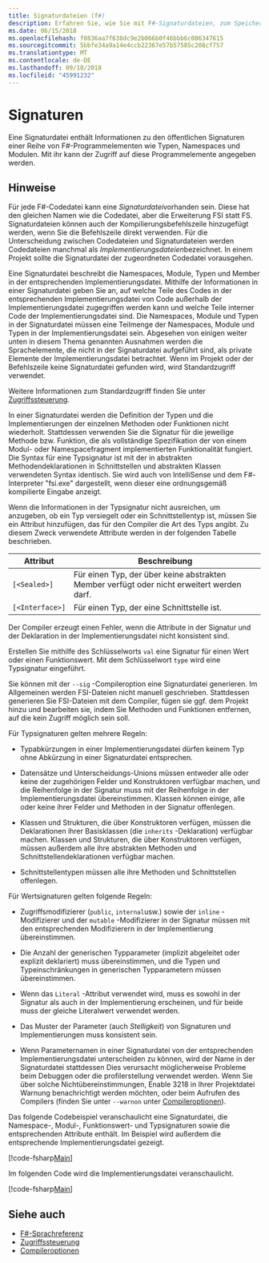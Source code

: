 ```yaml
---
title: Signaturdateien (f#)
description: Erfahren Sie, wie Sie mit F#-Signaturdateien, zum Speichern von Informationen zu den öffentlichen Signaturen einer Reihe von F#-Programmelementen, z. B. Typen, Namespaces und Modulen.
ms.date: 06/15/2018
ms.openlocfilehash: f0836aa7f638dc9e2b066b0f46bbb6c086347615
ms.sourcegitcommit: 5bbfe34a9a14e4ccb22367e57b57585c208cf757
ms.translationtype: MT
ms.contentlocale: de-DE
ms.lasthandoff: 09/18/2018
ms.locfileid: "45991232"
---
```

# <a name="signatures"></a>Signaturen

Eine Signaturdatei enthält Informationen zu den öffentlichen Signaturen einer Reihe von F#-Programmelementen wie Typen, Namespaces und Modulen. Mit ihr kann der Zugriff auf diese Programmelemente angegeben werden.

## <a name="remarks"></a>Hinweise

Für jede F#-Codedatei kann eine *Signaturdatei*vorhanden sein. Diese hat den gleichen Namen wie die Codedatei, aber die Erweiterung FSI statt FS. Signaturdateien können auch der Kompilierungsbefehlszeile hinzugefügt werden, wenn Sie die Befehlszeile direkt verwenden. Für die Unterscheidung zwischen Codedateien und Signaturdateien werden Codedateien manchmal als *Implementierungsdateien*bezeichnet. In einem Projekt sollte die Signaturdatei der zugeordneten Codedatei vorausgehen.

Eine Signaturdatei beschreibt die Namespaces, Module, Typen und Member in der entsprechenden Implementierungsdatei. Mithilfe der Informationen in einer Signaturdatei geben Sie an, auf welche Teile des Codes in der entsprechenden Implementierungsdatei von Code außerhalb der Implementierungsdatei zugegriffen werden kann und welche Teile interner Code der Implementierungsdatei sind. Die Namespaces, Module und Typen in der Signaturdatei müssen eine Teilmenge der Namespaces, Module und Typen in der Implementierungsdatei sein. Abgesehen von einigen weiter unten in diesem Thema genannten Ausnahmen werden die Sprachelemente, die nicht in der Signaturdatei aufgeführt sind, als private Elemente der Implementierungsdatei betrachtet. Wenn im Projekt oder der Befehlszeile keine Signaturdatei gefunden wird, wird Standardzugriff verwendet.

Weitere Informationen zum Standardzugriff finden Sie unter [Zugriffssteuerung](access-control.md).

In einer Signaturdatei werden die Definition der Typen und die Implementierungen der einzelnen Methoden oder Funktionen nicht wiederholt. Stattdessen verwenden Sie die Signatur für die jeweilige Methode bzw. Funktion, die als vollständige Spezifikation der von einem Modul- oder Namespacefragment implementierten Funktionalität fungiert. Die Syntax für eine Typsignatur ist mit der in abstrakten Methodendeklarationen in Schnittstellen und abstrakten Klassen verwendeten Syntax identisch. Sie wird auch von IntelliSense und dem F#-Interpreter "fsi.exe" dargestellt, wenn dieser eine ordnungsgemäß kompilierte Eingabe anzeigt.

Wenn die Informationen in der Typsignatur nicht ausreichen, um anzugeben, ob ein Typ versiegelt oder ein Schnittstellentyp ist, müssen Sie ein Attribut hinzufügen, das für den Compiler die Art des Typs angibt. Zu diesem Zweck verwendete Attribute werden in der folgenden Tabelle beschrieben.

|Attribut|Beschreibung|
|---------|-----------|
|`[<Sealed>]`|Für einen Typ, der über keine abstrakten Member verfügt oder nicht erweitert werden darf.|
|`[<Interface>]`|Für einen Typ, der eine Schnittstelle ist.|
Der Compiler erzeugt einen Fehler, wenn die Attribute in der Signatur und der Deklaration in der Implementierungsdatei nicht konsistent sind.

Erstellen Sie mithilfe des Schlüsselworts `val` eine Signatur für einen Wert oder einen Funktionswert. Mit dem Schlüsselwort `type` wird eine Typsignatur eingeführt.

Sie können mit der `--sig` -Compileroption eine Signaturdatei generieren. Im Allgemeinen werden FSI-Dateien nicht manuell geschrieben. Stattdessen generieren Sie FSI-Dateien mit dem Compiler, fügen sie ggf. dem Projekt hinzu und bearbeiten sie, indem Sie Methoden und Funktionen entfernen, auf die kein Zugriff möglich sein soll.

Für Typsignaturen gelten mehrere Regeln:

- Typabkürzungen in einer Implementierungsdatei dürfen keinem Typ ohne Abkürzung in einer Signaturdatei entsprechen.

- Datensätze und Unterscheidungs-Unions müssen entweder alle oder keine der zugehörigen Felder und Konstruktoren verfügbar machen, und die Reihenfolge in der Signatur muss mit der Reihenfolge in der Implementierungsdatei übereinstimmen. Klassen können einige, alle oder keine ihrer Felder und Methoden in der Signatur offenlegen.

- Klassen und Strukturen, die über Konstruktoren verfügen, müssen die Deklarationen ihrer Basisklassen (die `inherits` -Deklaration) verfügbar machen. Klassen und Strukturen, die über Konstruktoren verfügen, müssen außerdem alle ihre abstrakten Methoden und Schnittstellendeklarationen verfügbar machen.

- Schnittstellentypen müssen alle ihre Methoden und Schnittstellen offenlegen.

Für Wertsignaturen gelten folgende Regeln:

- Zugriffsmodifizierer (`public`, `internal`usw.) sowie der `inline` -Modifizierer und der `mutable` -Modifizierer in der Signatur müssen mit den entsprechenden Modifizierern in der Implementierung übereinstimmen.

- Die Anzahl der generischen Typparameter (implizit abgeleitet oder explizit deklariert) muss übereinstimmen, und die Typen und Typeinschränkungen in generischen Typparametern müssen übereinstimmen.

- Wenn das `Literal` -Attribut verwendet wird, muss es sowohl in der Signatur als auch in der Implementierung erscheinen, und für beide muss der gleiche Literalwert verwendet werden.

- Das Muster der Parameter (auch *Stelligkeit*) von Signaturen und Implementierungen muss konsistent sein.

- Wenn Parameternamen in einer Signaturdatei von der entsprechenden Implementierungsdatei unterscheiden zu können, wird der Name in der Signaturdatei stattdessen Dies verursacht möglicherweise Probleme beim Debuggen oder die profilerstellung verwendet werden. Wenn Sie über solche Nichtübereinstimmungen, Enable 3218 in Ihrer Projektdatei Warnung benachrichtigt werden möchten, oder beim Aufrufen des Compilers (finden Sie unter `--warnon` unter [Compileroptionen](compiler-options.md)).

Das folgende Codebeispiel veranschaulicht eine Signaturdatei, die Namespace-, Modul-, Funktionswert- und Typsignaturen sowie die entsprechenden Attribute enthält. Im Beispiel wird außerdem die entsprechende Implementierungsdatei gezeigt.

[!code-fsharp[Main](../../../samples/snippets/fsharp/fssignatures/snippet9002.fs)]

Im folgenden Code wird die Implementierungsdatei veranschaulicht.

[!code-fsharp[Main](../../../samples/snippets/fsharp/fssignatures/snippet9001.fs)]

## <a name="see-also"></a>Siehe auch

- [F#-Sprachreferenz](index.md)
- [Zugriffssteuerung](access-control.md)
- [Compileroptionen](compiler-options.md)
